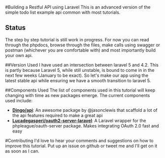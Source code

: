 #Building a Restful API using Laravel
This is an advanced version of the simple todo list example api common with most tutorials.

## Status
The step by step tutorial is still work in progress. For now you can read through the phpdocs, browse through the files, make calls using swagger or postman (whichever you are comfortable with) and most importantly build your own api.

##Version Used
I have used an intersection between laravel 5 and 4.2. This is partly because Laravel 5, while still unstable, is bound to come in in the next few weeks (January to be exact). So let's make our app using the latest stable api while ensuring we have a smooth transition to laravel 5.

##Components Used
The list of components used in this tutorial will keep changing with time as new packages emerge. The current components used include:

- [**Dingo/api**](https://github.com/dingo/api): An awesome package by @jasonclewis that  scaffold a lot of the api features required to make a great api
- [**Lucadegasperi/oauth2-server-laravel**](https://github.com/lucadegasperi/oauth2-server-laravel): A Laravel wrapper for the phpleague/oauth-server package. Makes integrating OAuth 2.0 fast and easy


#Contributing
I'd love to hear your comments and suggestions on how to improve this tutorial. Put up an issue on github or tweet me and I'll get on it as soon as I can.
